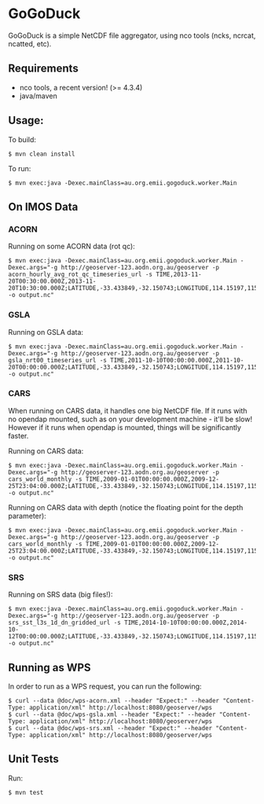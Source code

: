 # GoGoDuck

GoGoDuck is a simple NetCDF file aggregator, using nco tools (ncks, ncrcat, ncatted, etc).

## Requirements

 * nco tools, a recent version! (>= 4.3.4)
 * java/maven

## Usage:

To build:
```
$ mvn clean install
```

To run:
```
$ mvn exec:java -Dexec.mainClass=au.org.emii.gogoduck.worker.Main
```

## On IMOS Data

### ACORN

Running on some ACORN data (rot qc):
```
$ mvn exec:java -Dexec.mainClass=au.org.emii.gogoduck.worker.Main -Dexec.args="-g http://geoserver-123.aodn.org.au/geoserver -p acorn_hourly_avg_rot_qc_timeseries_url -s TIME,2013-11-20T00:30:00.000Z,2013-11-20T10:30:00.000Z;LATITUDE,-33.433849,-32.150743;LONGITUDE,114.15197,115.741219 -o output.nc"
```

### GSLA

Running on GSLA data:
```
$ mvn exec:java -Dexec.mainClass=au.org.emii.gogoduck.worker.Main -Dexec.args="-g http://geoserver-123.aodn.org.au/geoserver -p gsla_nrt00_timeseries_url -s TIME,2011-10-10T00:00:00.000Z,2011-10-20T00:00:00.000Z;LATITUDE,-33.433849,-32.150743;LONGITUDE,114.15197,115.741219 -o output.nc"
```

### CARS

When running on CARS data, it handles one big NetCDF file. If it runs with no
opendap mounted, such as on your development machine - it'll be slow! However
if it runs when opendap is mounted, things will be significantly faster.

Running on CARS data:
```
$ mvn exec:java -Dexec.mainClass=au.org.emii.gogoduck.worker.Main -Dexec.args="-g http://geoserver-123.aodn.org.au/geoserver -p cars_world_monthly -s TIME,2009-01-01T00:00:00.000Z,2009-12-25T23:04:00.000Z;LATITUDE,-33.433849,-32.150743;LONGITUDE,114.15197,115.741219 -o output.nc"
```

Running on CARS data with depth (notice the floating point for the depth parameter):
```
$ mvn exec:java -Dexec.mainClass=au.org.emii.gogoduck.worker.Main -Dexec.args="-g http://geoserver-123.aodn.org.au/geoserver -p cars_world_monthly -s TIME,2009-01-01T00:00:00.000Z,2009-12-25T23:04:00.000Z;LATITUDE,-33.433849,-32.150743;LONGITUDE,114.15197,115.741219;DEPTH,0.0,100.0 -o output.nc"
```

### SRS

Running on SRS data (big files!):
```
$ mvn exec:java -Dexec.mainClass=au.org.emii.gogoduck.worker.Main -Dexec.args="-g http://geoserver-123.aodn.org.au/geoserver -p srs_sst_l3s_1d_dn_gridded_url -s TIME,2014-10-10T00:00:00.000Z,2014-10-12T00:00:00.000Z;LATITUDE,-33.433849,-32.150743;LONGITUDE,114.15197,115.741219 -o output.nc"
```

## Running as WPS

In order to run as a WPS request, you can run the following:
```
$ curl --data @doc/wps-acorn.xml --header "Expect:" --header "Content-Type: application/xml" http://localhost:8080/geoserver/wps
$ curl --data @doc/wps-gsla.xml --header "Expect:" --header "Content-Type: application/xml" http://localhost:8080/geoserver/wps
$ curl --data @doc/wps-srs.xml --header "Expect:" --header "Content-Type: application/xml" http://localhost:8080/geoserver/wps
```

## Unit Tests

Run:
```
$ mvn test
```

